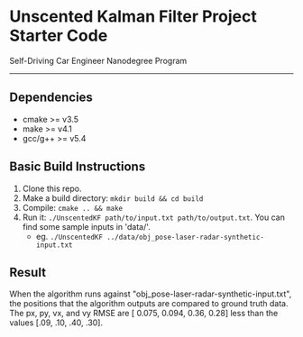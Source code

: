 # Unscented Kalman Filter Project Starter Code
Self-Driving Car Engineer Nanodegree Program

---

## Dependencies

* cmake >= v3.5
* make >= v4.1
* gcc/g++ >= v5.4

## Basic Build Instructions

1. Clone this repo.
2. Make a build directory: `mkdir build && cd build`
3. Compile: `cmake .. && make`
4. Run it: `./UnscentedKF path/to/input.txt path/to/output.txt`. You can find
   some sample inputs in 'data/'.
    - eg. `./UnscentedKF ../data/obj_pose-laser-radar-synthetic-input.txt`


## Result
When the algorithm runs against "obj_pose-laser-radar-synthetic-input.txt", the positions that the algorithm outputs are compared to ground truth data. The px, py, vx, and vy RMSE are [ 0.075, 0.094, 0.36, 0.28] less than the values [.09, .10, .40, .30].
